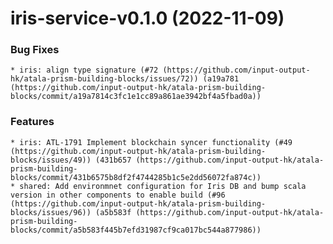 # iris-service-v0.1.0 (2022-11-09)

### Bug Fixes

    * iris: align type signature (#72 (https://github.com/input-output-hk/atala-prism-building-blocks/issues/72)) (a19a781 (https://github.com/input-output-hk/atala-prism-building-blocks/commit/a19a7814c3fc1e1cc89a861ae3942bf4a5fbad0a))

### Features

    * iris: ATL-1791 Implement blockchain syncer functionality (#49 (https://github.com/input-output-hk/atala-prism-building-blocks/issues/49)) (431b657 (https://github.com/input-output-hk/atala-prism-building-blocks/commit/431b6575b8df2f4744285b1c5e2dd56072fa874c))
    * shared: Add environmnet configuration for Iris DB and bump scala version in other components to enable build (#96 (https://github.com/input-output-hk/atala-prism-building-blocks/issues/96)) (a5b583f (https://github.com/input-output-hk/atala-prism-building-blocks/commit/a5b583f445b7efd31987cf9ca017bc544a877986))
